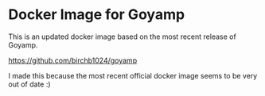 # Docker Image for Goyamp

This is an updated docker image based on the most recent release of Goyamp.

<https://github.com/birchb1024/goyamp>

I made this because the most recent official docker image seems to be very out of date :)
